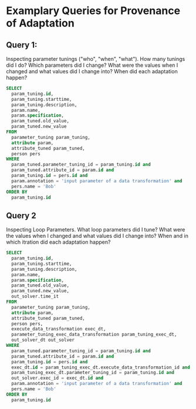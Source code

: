 # Examplary Queries for Provenance of Adaptation

## Query 1:
Inspecting parameter tunings ("who", "when", "what"). How many tunings did I do? Which parameters did I change? What were the values when I changed and what values did I change into? When did each adaptation happen?

```sql
SELECT 
  param_tuning.id,
  param_tuning.starttime,
  param_tuning.description,
  param.name,
  param.specification,
  param_tuned.old_value,
  param_tuned.new_value
FROM
  parameter_tuning param_tuning,
  attribute param,
  attribute_tuned param_tuned,
  person pers
WHERE
  param_tuned.parameter_tuning_id = param_tuning.id and
  param_tuned.attribute_id = param.id and
  param_tuning.id = pers.id and  
  param.annotation = 'input parameter of a data transformation' and  
  pers.name = 'Bob'
ORDER BY
  param_tuning.id
```

## Query 2
Inspecting Loop Parameters. What loop parameters did I tune? What were the values when I changed and what values did I change into? When and in which itration did each adaptation happen?
```sql
SELECT 
  param_tuning.id,
  param_tuning.starttime,
  param_tuning.description,
  param.name,
  param.specification,
  param_tuned.old_value,
  param_tuned.new_value,
  out_solver.time_it
FROM
  parameter_tuning param_tuning,
  attribute param,
  attribute_tuned param_tuned,
  person pers,
  execute_data_transformation exec_dt,
  parameter_tuning_exec_data_transformation param_tuning_exec_dt,
  out_solver_dt out_solver
WHERE
  param_tuned.parameter_tuning_id = param_tuning.id and
  param_tuned.attribute_id = param.id and
  param_tuning.id = pers.id and  
  exec_dt.id = param_tuning_exec_dt.execute_data_transformation_id and
  param_tuning_exec_dt.parameter_tuning_id = param_tuning.id and
  out_solver.exec_id = exec_dt.id and
  param.annotation = 'input parameter of a data transformation' and  
  pers.name = 'Bob'
ORDER BY
  param_tuning.id
```


